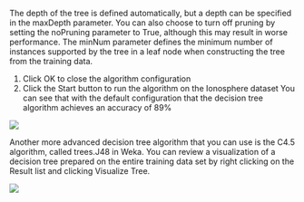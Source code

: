 The depth of the tree is defined automatically, but a depth can be specified in the maxDepth
parameter. You can also choose to turn off pruning by setting the noPruning parameter to True,
although this may result in worse performance. The minNum parameter defines the minimum
number of instances supported by the tree in a leaf node when constructing the tree from the
training data.

1) Click OK to close the algorithm configuration
2) Click the Start button to run the algorithm on the Ionosphere dataset
You can see that with the default configuration that the decision tree algorithm achieves an
accuracy of 89%

![](https://github.com/fenago/katacoda-scenarios/raw/master/machine-learning-mastery-weka/machine-learning-mastery-weka-chapter-17/steps/images/84.png)

Another more advanced decision tree algorithm that you can use is the C4.5 algorithm,
called trees.J48 in Weka. You can review a visualization of a decision tree prepared on the
entire training data set by right clicking on the Result list and clicking Visualize Tree.

![](https://github.com/fenago/katacoda-scenarios/raw/master/machine-learning-mastery-weka/machine-learning-mastery-weka-chapter-17/steps/images/85.png)